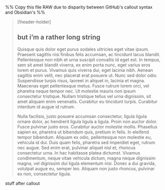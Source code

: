 %% Copy this file RAW due to disparity between GitHub's callout syntax and Obsidian's %%
> [!header-holder]
> ## but i’m a rather long string
> Quisque quis dolor eget purus sodales ultricies eget vitae ipsum. Praesent sagittis nisi finibus felis accumsan, ac tincidunt lacus blandit. Pellentesque non nibh et urna suscipit convallis id eget est. In tempus, sem sit amet blandit viverra, ex enim porta nunc, eget varius eros lorem et purus. Vivamus quis viverra dui, eget lacinia nibh. Aenean sagittis enim velit, nec placerat erat posuere ut. Nunc sed dolor odio. Suspendisse turpis risus, laoreet in aliquet in, lacinia et magna. Maecenas eget pellentesque metus. Fusce rutrum lorem orci, vel pharetra neque tempor nec. Ut molestie mauris non ipsum consectetur tristique. Nullam tristique tellus vel urna dignissim, sit amet aliquam enim venenatis. Curabitur eu tincidunt turpis. Curabitur interdum id augue id rutrum.
> 
> Nulla facilisis, justo posuere accumsan consectetur, ligula ligula ornare dolor, ac hendrerit ligula ligula a ligula. Proin non auctor dolor. Fusce pulvinar justo eros. Curabitur auctor molestie mollis. Phasellus sapien ex, pharetra ut bibendum quis, pretium in felis. In eleifend tempor bibendum. Aliquam ex odio, pellentesque non molestie eu, vehicula id dui. Duis quam felis, pharetra sed imperdiet eget, rutrum nec augue. Sed enim erat, pulvinar aliquet nisl et, rhoncus consectetur urna. In hac habitasse platea dictumst. Vivamus condimentum, neque vitae vehicula dictum, magna neque dignissim magna, vel dignissim dui ligula elementum nisi. Donec a dui gravida, volutpat augue eu, semper leo. Aliquam non justo rhoncus, pulvinar ex non, consectetur ligula.  

stuff after callout
